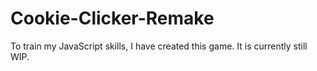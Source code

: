 # Cookie-Clicker-Remake
To train my JavaScript skills, I have created this game. It is currently still WIP.
